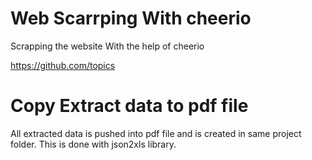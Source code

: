 # Web Scarrping With cheerio


Scrapping the website With the help of cheerio

https://github.com/topics


# Copy Extract data to pdf file
All extracted data is pushed into pdf file and is created in same project folder. This is done with json2xls library.
